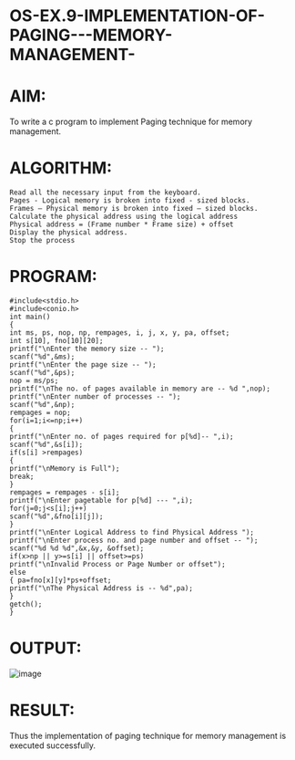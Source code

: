 # OS-EX.9-IMPLEMENTATION-OF-PAGING---MEMORY-MANAGEMENT-

# AIM:

To write a c program to implement Paging technique for memory management.
# ALGORITHM:

    Read all the necessary input from the keyboard.
    Pages - Logical memory is broken into fixed - sized blocks.
    Frames – Physical memory is broken into fixed – sized blocks.
    Calculate the physical address using the logical address
    Physical address = (Frame number * Frame size) + offset
    Display the physical address.
    Stop the process

# PROGRAM:
```
#include<stdio.h>
#include<conio.h>
int main()
{
int ms, ps, nop, np, rempages, i, j, x, y, pa, offset;
int s[10], fno[10][20];
printf("\nEnter the memory size -- ");
scanf("%d",&ms);
printf("\nEnter the page size -- ");
scanf("%d",&ps);
nop = ms/ps;
printf("\nThe no. of pages available in memory are -- %d ",nop);
printf("\nEnter number of processes -- ");
scanf("%d",&np);
rempages = nop;
for(i=1;i<=np;i++)
{
printf("\nEnter no. of pages required for p[%d]-- ",i);
scanf("%d",&s[i]);
if(s[i] >rempages)
{
printf("\nMemory is Full");
break;
}
rempages = rempages - s[i];
printf("\nEnter pagetable for p[%d] --- ",i);
for(j=0;j<s[i];j++)
scanf("%d",&fno[i][j]);
}
printf("\nEnter Logical Address to find Physical Address ");
printf("\nEnter process no. and page number and offset -- ");
scanf("%d %d %d",&x,&y, &offset);
if(x>np || y>=s[i] || offset>=ps)
printf("\nInvalid Process or Page Number or offset");
else
{ pa=fno[x][y]*ps+offset;
printf("\nThe Physical Address is -- %d",pa);
}
getch();
}
```
# OUTPUT:

![image](https://github.com/gracia55/OS-EX.9-IMPLEMENTATION-OF-PAGING---MEMORY-MANAGEMENT-/assets/129026838/75c43a5b-e610-49d8-8e3b-40d332c40bc4)

# RESULT:
Thus the implementation of paging technique for memory management is executed successfully.

